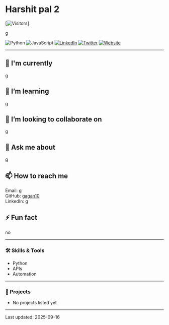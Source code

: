 # Harshit pal 2



[![Visitors](https://visitor-badge.laobi.icu/badge?page_id=gagan10)]

g

![Python](https://img.shields.io/badge/Python-proficient-blue.svg?style=for-the-badge&logo=code) ![JavaScript](https://img.shields.io/badge/JavaScript-proficient-blue.svg?style=for-the-badge&logo=code) [![LinkedIn](https://img.shields.io/badge/LinkedIn-g-0e76a8.svg?style=for-the-badge&logo=linkedin)](g) [![Twitter](https://img.shields.io/badge/Twitter-g-1DA1F2.svg?style=for-the-badge&logo=twitter)](https://twitter.com/g) [![Website](https://img.shields.io/badge/Website-portfolio-ff69b4.svg?style=for-the-badge&logo=google-chrome)](no)

---

## 🔭 I'm currently
g

## 🌱 I’m learning
g

## 👯 I’m looking to collaborate on
g

## 💬 Ask me about
g

## 📫 How to reach me
Email: [g](mailto:g)  
GitHub: [gagan10](https://github.com/gagan10)  
LinkedIn: g

## ⚡ Fun fact
no

---

### 🛠️ Skills & Tools
- Python
- APIs
- Automation

---

### 📂 Projects
- No projects listed yet

---

Last updated: 2025-09-16
